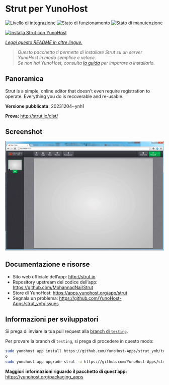 <!--
N.B.: Questo README è stato automaticamente generato da <https://github.com/YunoHost/apps/tree/master/tools/readme_generator>
NON DEVE essere modificato manualmente.
-->

# Strut per YunoHost

[![Livello di integrazione](https://dash.yunohost.org/integration/strut.svg)](https://dash.yunohost.org/appci/app/strut) ![Stato di funzionamento](https://ci-apps.yunohost.org/ci/badges/strut.status.svg) ![Stato di manutenzione](https://ci-apps.yunohost.org/ci/badges/strut.maintain.svg)

[![Installa Strut con YunoHost](https://install-app.yunohost.org/install-with-yunohost.svg)](https://install-app.yunohost.org/?app=strut)

*[Leggi questo README in altre lingue.](./ALL_README.md)*

> *Questo pacchetto ti permette di installare Strut su un server YunoHost in modo semplice e veloce.*  
> *Se non hai YunoHost, consulta [la guida](https://yunohost.org/install) per imparare a installarlo.*

## Panoramica

Strut is a simple, online editor that doesn't even require registration to operate. Everything you do is recoverable and re-usable.

**Versione pubblicata:** 20231204~ynh1

**Prova:** <http://strut.io/dist/>

## Screenshot

![Screenshot di Strut](./doc/screenshots/screenshot.gif)

## Documentazione e risorse

- Sito web ufficiale dell’app: <http://strut.io>
- Repository upstream del codice dell’app: <https://github.com/MohannadNaj/Strut>
- Store di YunoHost: <https://apps.yunohost.org/app/strut>
- Segnala un problema: <https://github.com/YunoHost-Apps/strut_ynh/issues>

## Informazioni per sviluppatori

Si prega di inviare la tua pull request alla [branch di `testing`](https://github.com/YunoHost-Apps/strut_ynh/tree/testing).

Per provare la branch di `testing`, si prega di procedere in questo modo:

```bash
sudo yunohost app install https://github.com/YunoHost-Apps/strut_ynh/tree/testing --debug
o
sudo yunohost app upgrade strut -u https://github.com/YunoHost-Apps/strut_ynh/tree/testing --debug
```

**Maggiori informazioni riguardo il pacchetto di quest’app:** <https://yunohost.org/packaging_apps>
